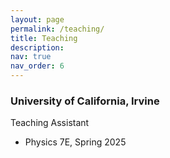 ```yaml
---
layout: page
permalink: /teaching/
title: Teaching
description: 
nav: true
nav_order: 6
---
```


### **University of California, Irvine**
Teaching Assistant 
* Physics 7E, Spring 2025
